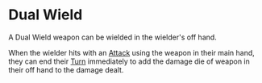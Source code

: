 # Dual Wield

A Dual Wield weapon can be wielded in the wielder's off hand.

When the wielder hits with an [Attack](../../../../Game%20Procedures/Attack.md) using the weapon in their main hand, they can end their [Turn](../../../../Game%20Procedures/Turn.md) immediately to add the damage die of weapon in their off hand to the damage dealt.
